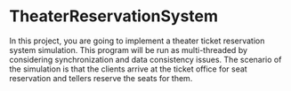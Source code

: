 # TheaterReservationSystem
In this project, you are going to implement a theater ticket reservation system simulation. This program will be run as multi-threaded by considering synchronization and data consistency issues. The scenario of the simulation is that the clients arrive at the ticket office for seat reservation and tellers reserve the seats for them.
